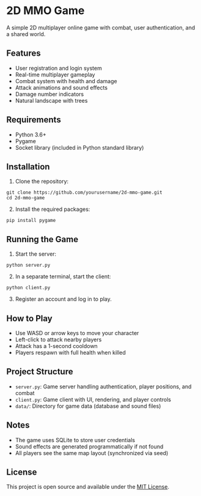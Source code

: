 # 2D MMO Game

A simple 2D multiplayer online game with combat, user authentication, and a shared world.

## Features

- User registration and login system
- Real-time multiplayer gameplay
- Combat system with health and damage
- Attack animations and sound effects
- Damage number indicators
- Natural landscape with trees

## Requirements

- Python 3.6+
- Pygame
- Socket library (included in Python standard library)

## Installation

1. Clone the repository:
```
git clone https://github.com/yourusername/2d-mmo-game.git
cd 2d-mmo-game
```

2. Install the required packages:
```
pip install pygame
```

## Running the Game

1. Start the server:
```
python server.py
```

2. In a separate terminal, start the client:
```
python client.py
```

3. Register an account and log in to play.

## How to Play

- Use WASD or arrow keys to move your character
- Left-click to attack nearby players
- Attack has a 1-second cooldown
- Players respawn with full health when killed

## Project Structure

- `server.py`: Game server handling authentication, player positions, and combat
- `client.py`: Game client with UI, rendering, and player controls
- `data/`: Directory for game data (database and sound files)

## Notes

- The game uses SQLite to store user credentials
- Sound effects are generated programmatically if not found
- All players see the same map layout (synchronized via seed)

## License

This project is open source and available under the [MIT License](LICENSE). 